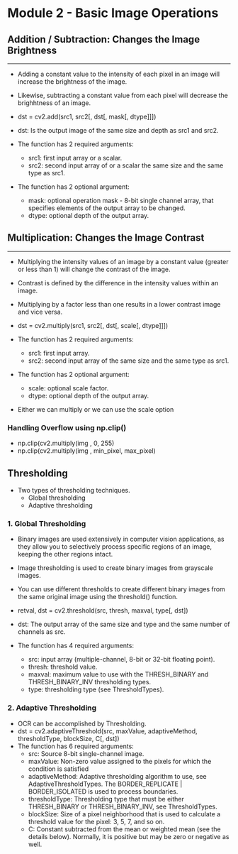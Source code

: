 #  Module 2 - Basic Image Operations

## Addition / Subtraction: Changes the Image Brightness
---
* Adding a constant value to the intensity of each pixel in an image will increase the brightness of the image.
* Likewise, subtracting a constant value from each pixel will decrease the brighhtness of an image.

* dst = cv2.add(src1, src2[, dst[, mask[, dtype]]])
* dst: Is the output image of the same size and depth as src1 and src2.

* The function has 2 required arguments:

  * src1: first input array or a scalar.
  * src2: second input array of or a scalar the same size and the same type as src1.

* The function has 2 optional argument:

  * mask: optional operation mask - 8-bit single channel array, 
    that specifies elements of the output array to be changed.
  * dtype: optional depth of the output array.


## Multiplication: Changes the Image Contrast
---
* Multiplying the intensity values of an image by a constant value (greater or less than 1) 
  will change the contrast of the image.
* Contrast is defined by the difference in the intensity values within an image.
* Multiplying by a factor less than one results in a lower contrast image and vice versa.
* dst = cv2.multiply(src1, src2[, dst[, scale[, dtype]]])

* The function has 2 required arguments:

  * src1: first input array.
  * src2: second input array of the same size and the same type as src1.

* The function has 2 optional argument:
  * scale: optional scale factor.
  * dtype: optional depth of the output array.

* Either we can multiply or we can use the scale option

### Handling Overflow using np.clip()
* np.clip(cv2.multiply(img , 0, 255)
* np.clip(cv2.multiply(img , min_pixel, max_pixel)


## Thresholding

* Two types of thresholding techniques.
  * Global thresholding
  * Adaptive thresholding

### 1. Global Thresholding

* Binary images are used extensively in computer vision applications, 
  as they allow you to selectively process specific regions of an image, 
  keeping the other regions intact.

* Image thresholding is used to create binary images from grayscale images.

* You can use different thresholds to create different binary images 
  from the same original image using the threshold() function.

* retval, dst = cv2.threshold(src, thresh, maxval, type[, dst])
* dst: The output array of the same size and type and the same number of channels as src.

* The function has 4 required arguments:

  * src: input array (multiple-channel, 8-bit or 32-bit floating point).
  * thresh: threshold value.
  * maxval: maximum value to use with the THRESH_BINARY and THRESH_BINARY_INV thresholding types.
  * type: thresholding type (see ThresholdTypes).


### 2. Adaptive Thresholding

* OCR can be accomplished by Thresholding.
* dst = cv2.adaptiveThreshold(src, maxValue, adaptiveMethod, thresholdType, blockSize, C[, dst])
* The function has 6 required arguments:
  * src: Source 8-bit single-channel image. 
  * maxValue: Non-zero value assigned to the pixels for which the condition is satisfied 
  * adaptiveMethod: Adaptive thresholding algorithm to use, see AdaptiveThresholdTypes. 
                    The BORDER_REPLICATE | BORDER_ISOLATED is used to process boundaries. 
  * thresholdType: Thresholding type that must be either THRESH_BINARY or THRESH_BINARY_INV, see ThresholdTypes. 
  * blockSize: Size of a pixel neighborhood that is used to calculate a threshold value 
               for the pixel: 3, 5, 7, and so on. 
  * C: Constant subtracted from the mean or weighted mean (see the details below). 
       Normally, it is positive but may be zero or negative as well.
